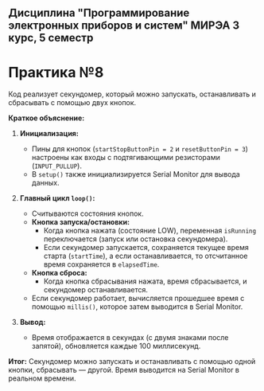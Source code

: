 ## Дисциплина "Программирование электронных приборов и систем" МИРЭА 3 курс, 5 семестр

# Практика №8

Код реализует секундомер, который можно запускать, останавливать и сбрасывать с помощью двух кнопок.

**Краткое объяснение:**

1. **Инициализация:**
   - Пины для кнопок (`startStopButtonPin = 2` и `resetButtonPin = 3`) настроены как входы с подтягивающими резисторами (`INPUT_PULLUP`).
   - В `setup()` также инициализируется Serial Monitor для вывода данных.

2. **Главный цикл `loop()`:**
   - Считываются состояния кнопок.
   - **Кнопка запуска/остановки:**
     - Когда кнопка нажата (состояние LOW), переменная `isRunning` переключается (запуск или остановка секундомера).
     - Если секундомер запускается, сохраняется текущее время старта (`startTime`), а если останавливается, то отсчитанное время сохраняется в `elapsedTime`.
   - **Кнопка сброса:**
     - Когда кнопка сбрасывания нажата, время сбрасывается, и секундомер останавливается.
   - Если секундомер работает, вычисляется прошедшее время с помощью `millis()`, которое затем выводится в Serial Monitor.

3. **Вывод:**
   - Время отображается в секундах (с двумя знаками после запятой), обновляется каждые 100 миллисекунд.

**Итог:**
Секундомер можно запускать и останавливать с помощью одной кнопки, сбрасывать — другой. Время выводится на Serial Monitor в реальном времени.

